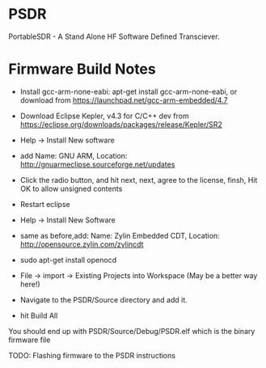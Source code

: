 PSDR
====

PortableSDR - A Stand Alone HF Software Defined Transciever.



Firmware Build Notes
====================

* Install gcc-arm-none-eabi: apt-get install gcc-arm-none-eabi, or download from https://launchpad.net/gcc-arm-embedded/4.7
* Download Eclipse Kepler, v4.3 for C/C++ dev from https://eclipse.org/downloads/packages/release/Kepler/SR2

* Help -> Install New software
* add Name: GNU ARM, Location: http://gnuarmeclipse.sourceforge.net/updates
* Click the radio button, and hit next, next, agree to the license, finsh, Hit OK to allow unsigned contents
* Restart eclipse
* Help -> Install New Software
* same as before,add: Name: Zylin Embedded CDT, Location: http://opensource.zylin.com/zylincdt 
* sudo apt-get install openocd
* File -> import -> Existing Projects into Workspace (May be a better way here!)
* Navigate to the PSDR/Source directory and add it.
* hit Build All

You should end up with PSDR/Source/Debug/PSDR.elf  which is the binary firmware file

TODO: Flashing firmware to the PSDR instructions


